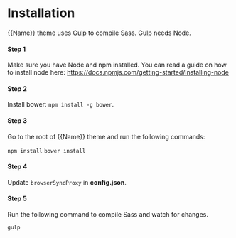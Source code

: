 # Installation

{{Name}} theme uses [Gulp](http://gulpjs.com) to compile Sass. Gulp needs Node.

#### Step 1
Make sure you have Node and npm installed. 
You can read a guide on how to install node here: https://docs.npmjs.com/getting-started/installing-node

#### Step 2
Install bower: `npm install -g bower`.

#### Step 3
Go to the root of {{Name}} theme and run the following commands:

`npm install`
`bower install`

#### Step 4
Update `browserSyncProxy` in **config.json**.

#### Step 5
Run the following command to compile Sass and watch for changes.

`gulp`
